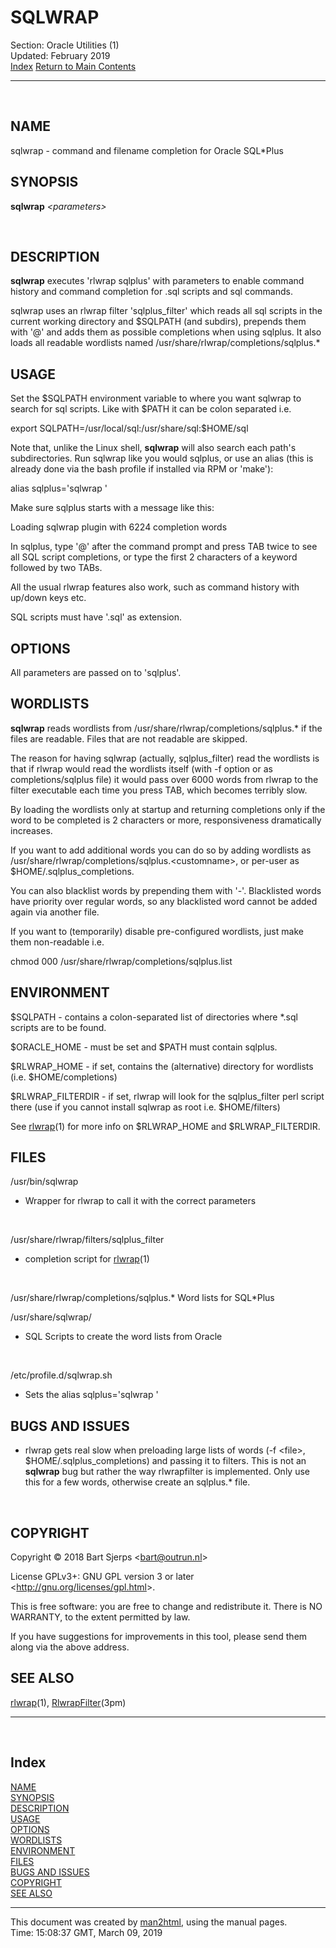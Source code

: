 <HTML><HEAD>
</HEAD><BODY>
<H1>SQLWRAP</H1>
Section: Oracle Utilities (1)<BR>Updated: February 2019<BR><A HREF="#index">Index</A>
<A HREF="http://localhosthttps://linux.die.net/man/1/man2html">Return to Main Contents</A><HR>

<A NAME="lbAB">&nbsp;</A>
<H2>NAME</H2>

sqlwrap - command and filename completion for Oracle SQL*Plus
<A NAME="lbAC">&nbsp;</A>
<H2>SYNOPSIS</H2>

<B>sqlwrap</B>
<I>&lt;parameters&gt;</I>

<A NAME="lbAD">&nbsp;</A>
<H2>DESCRIPTION</H2>

<B>sqlwrap</B>
executes 'rlwrap sqlplus' with parameters to enable command history
and command completion for .sql scripts and sql commands.
<P>

sqlwrap uses an rlwrap filter 'sqlplus_filter' which reads all sql scripts
in the current working directory and $SQLPATH (and subdirs), prepends them with '@' 
and adds them as possible completions
when using sqlplus. It also loads all readable wordlists named
/usr/share/rlwrap/completions/sqlplus.*
<A NAME="lbAE">&nbsp;</A>
<H2>USAGE</H2>

Set the $SQLPATH environment variable to where you want sqlwrap to 
search for sql scripts. Like with $PATH it can be colon separated
i.e. 
<BR>

export SQLPATH=/usr/local/sql:/usr/share/sql:$HOME/sql

Note that, unlike the Linux shell,
<B>sqlwrap</B>
will also search each path's subdirectories. 
Run sqlwrap like you would sqlplus, or use an alias 
(this is already done via the bash profile if installed via RPM or 'make'):

alias sqlplus='sqlwrap '

Make sure sqlplus starts with a message like this:

Loading sqlwrap plugin with 6224 completion words

In sqlplus, type '@' after the command prompt and press TAB twice to see all SQL script completions,
or type the first 2 characters of a keyword followed by two TABs.

All the usual rlwrap features also work, such as command history with up/down keys etc.
<P>

SQL scripts must have '.sql' as extension.
<A NAME="lbAF">&nbsp;</A>
<H2>OPTIONS</H2>

All parameters are passed on to 'sqlplus'.
<A NAME="lbAG">&nbsp;</A>
<H2>WORDLISTS</H2>

<B>sqlwrap</B>
reads wordlists from /usr/share/rlwrap/completions/sqlplus.* if the files are readable.
Files that are not readable are skipped.

The reason for having sqlwrap (actually, sqlplus_filter) read the wordlists is that if rlwrap would
read the wordlists itself (with -f option or as completions/sqlplus file) it would pass over 6000 words
from rlwrap to the filter executable each time you press TAB, which becomes terribly slow.

By loading the wordlists only at startup and returning completions only if the word to be completed is
2 characters or more, responsiveness dramatically increases.

If you want to add additional words you can do so by adding wordlists 
as /usr/share/rlwrap/completions/sqlplus.&lt;customname&gt;,
or per-user as $HOME/.sqlplus_completions.

You can also blacklist words by prepending them with '-'. Blacklisted words have priority over regular
words, so any blacklisted word cannot be added again via another file.

If you want to (temporarily) disable pre-configured wordlists, just make them non-readable i.e.
<BR>

chmod 000 /usr/share/rlwrap/completions/sqlplus.list
<A NAME="lbAH">&nbsp;</A>
<H2>ENVIRONMENT</H2>

$SQLPATH - contains a colon-separated list of directories where *.sql scripts are
to be found.
<BR>

$ORACLE_HOME - must be set and $PATH must contain sqlplus.
<BR>

$RLWRAP_HOME - if set, contains the (alternative) directory for wordlists (i.e. $HOME/completions)
<BR>

$RLWRAP_FILTERDIR - if set, rlwrap will look for the sqlplus_filter perl script there
(use if you cannot install sqlwrap as root i.e. $HOME/filters)

See <A HREF="http://localhosthttps://linux.die.net/man/1/man2html?1+rlwrap">rlwrap</A>(1) for more info on $RLWRAP_HOME and $RLWRAP_FILTERDIR.
<A NAME="lbAI">&nbsp;</A>
<H2>FILES</H2>

/usr/bin/sqlwrap
- Wrapper for rlwrap to call it with the correct parameters
<BR>

/usr/share/rlwrap/filters/sqlplus_filter
- completion script for <A HREF="http://localhosthttps://linux.die.net/man/1/man2html?1+rlwrap">rlwrap</A>(1)
<BR>

/usr/share/rlwrap/completions/sqlplus.*
Word lists for SQL*Plus
<BR>

/usr/share/sqlwrap/
- SQL Scripts to create the word lists from Oracle
<BR>

/etc/profile.d/sqlwrap.sh
- Sets the alias sqlplus='sqlwrap '
<A NAME="lbAJ">&nbsp;</A>
<H2>BUGS AND ISSUES</H2>

- rlwrap gets real slow when preloading large lists of words (-f &lt;file&gt;, $HOME/.sqlplus_completions) and passing it to
filters. This is not an
<B>sqlwrap</B>
bug but rather the way rlwrapfilter is implemented. Only use this for a few words, otherwise create an sqlplus.* file.

<A NAME="lbAK">&nbsp;</A>
<H2>COPYRIGHT</H2>

Copyright &#169; 2018 Bart Sjerps &lt;<A HREF="mailto:bart@outrun.nl">bart@outrun.nl</A>&gt;
<P>

License GPLv3+: GNU GPL version 3 or later &lt;<A HREF="http://gnu.org/licenses/gpl.html">http://gnu.org/licenses/gpl.html</A>&gt;.
<P>

This is free software: you are free to change and redistribute it. There is NO WARRANTY, to the extent permitted by law.
<P>

If you have suggestions for improvements in this tool, please send them along via the above address.
<A NAME="lbAL">&nbsp;</A>
<H2>SEE ALSO</H2>

<A HREF="http://localhosthttps://linux.die.net/man/1/man2html?1+rlwrap">rlwrap</A>(1), <A HREF="http://localhost/cgi-bin/man/man2html?3pm+RlwrapFilter">RlwrapFilter</A>(3pm)
<P>

<HR>
<A NAME="index">&nbsp;</A><H2>Index</H2>
<DL>
<DT><A HREF="#lbAB">NAME</A><DD>
<DT><A HREF="#lbAC">SYNOPSIS</A><DD>
<DT><A HREF="#lbAD">DESCRIPTION</A><DD>
<DT><A HREF="#lbAE">USAGE</A><DD>
<DT><A HREF="#lbAF">OPTIONS</A><DD>
<DT><A HREF="#lbAG">WORDLISTS</A><DD>
<DT><A HREF="#lbAH">ENVIRONMENT</A><DD>
<DT><A HREF="#lbAI">FILES</A><DD>
<DT><A HREF="#lbAJ">BUGS AND ISSUES</A><DD>
<DT><A HREF="#lbAK">COPYRIGHT</A><DD>
<DT><A HREF="#lbAL">SEE ALSO</A><DD>
</DL>
<HR>
This document was created by
<A HREF="http://localhosthttps://linux.die.net/man/1/man2html">man2html</A>,
using the manual pages.<BR>
Time: 15:08:37 GMT, March 09, 2019
</BODY>
</HTML>
